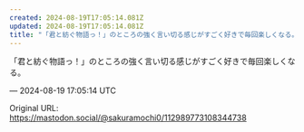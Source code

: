 ```yaml
---
created: 2024-08-19T17:05:14.081Z
updated: 2024-08-19T17:05:14.081Z
title: "「君と紡ぐ物語っ！」のところの強く言い切る感じがすごく好きで毎回楽しくなる。[...]"
---
```


<p>「君と紡ぐ物語っ！」のところの強く言い切る感じがすごく好きで毎回楽しくなる。</p>

&mdash; 2024-08-19 17:05:14 UTC

Original URL: https://mastodon.social/@sakuramochi0/112989773108344738
